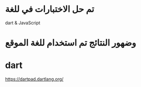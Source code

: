 # تم حل الاختبارات في للغة 
 dart  & JavaScript
 
# وضهور النتائج تم استخدام للغة  الموقع 
#  dart
https://dartpad.dartlang.org/
